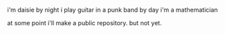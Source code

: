 i'm daisie
by night i play guitar in a punk band
by day i'm a mathematician

at some point i'll make a public repository. but not yet.
